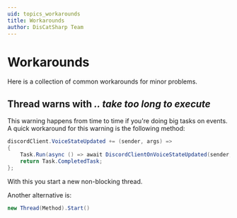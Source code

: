 ```yaml
---
uid: topics_workarounds
title: Workarounds
author: DisCatSharp Team
---
```


# Workarounds

Here is a collection of common workarounds for minor problems.

## Thread warns with *.. take too long to execute*
This warning happens from time to time if you're doing big tasks on events.
A quick workaround for this warning is the following method:

```cs
discordClient.VoiceStateUpdated += (sender, args) =>
{
    Task.Run(async () => await DiscordClientOnVoiceStateUpdated(sender, args));
    return Task.CompletedTask;
};
```


With this you start a new non-blocking thread.

Another alternative is:
```cs
new Thread(Method).Start()
```

